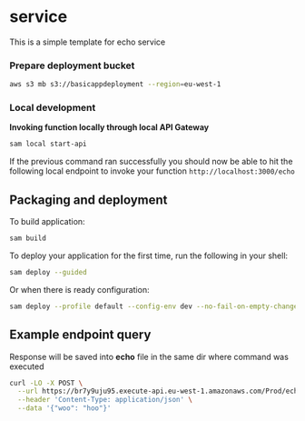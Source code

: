 # service

This is a simple template for echo service

### Prepare deployment bucket

```bash
aws s3 mb s3://basicappdeployment --region=eu-west-1
```

### Local development

**Invoking function locally through local API Gateway**

```bash
sam local start-api
```

If the previous command ran successfully you should now be able to hit the following local endpoint to invoke your function `http://localhost:3000/echo`

## Packaging and deployment

To build application:

```bash
sam build
```

To deploy your application for the first time, run the following in your shell:

```bash
sam deploy --guided
```
Or when there is ready configuration:

```bash
sam deploy --profile default --config-env dev --no-fail-on-empty-changeset
```

## Example endpoint query

Response will be saved into **echo** file in the same dir where command was executed

```bash
curl -LO -X POST \
  --url https://br7y9uju95.execute-api.eu-west-1.amazonaws.com/Prod/echo \
  --header 'Content-Type: application/json' \
  --data '{"woo": "hoo"}'
```